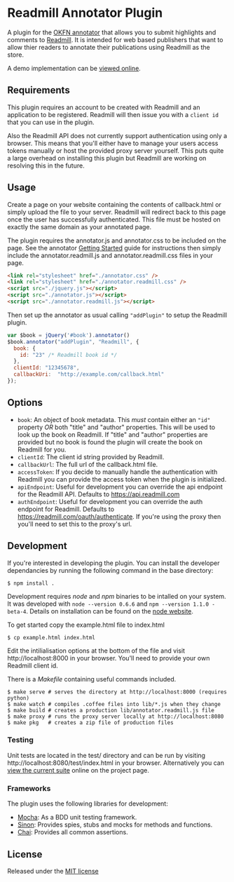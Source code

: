Readmill Annotator Plugin
=========================

A plugin for the [OKFN annotator][#ann] that allows you to submit highlights
and comments to [Readmill][#readmill]. It is intended for web based publishers
that want to allow thier readers to annotate their publications using Readmill
as the store.

A demo implementation can be [viewed online][#demo].

[#ann]: http://okfnlabs.org/annotator/
[#demo]: http://aron.github.com/annotator.readmill.js/
[#readmill]: http://readmill.com/

Requirements
------------

This plugin requires an account to be created with Readmill and an application
to be registered. Readmill will then issue you with a `client id` that you
can use in the plugin.

Also the Readmill API does not currently support authentication using only
a browser. This means that you'll either have to manage your users access
tokens manually or host the provided proxy server yourself. This puts quite a
large overhead on installing this plugin but Readmill are working on resolving
this in the future.

Usage
-----

Create a page on your website containing the contents of callback.html or
simply upload the file to your server. Readmill will redirect back to this
page once the user has successfully authenticated. This file must be hosted on
exactly the same domain as your annotated page.

The plugin requires the annotator.js and annotator.css to be included on the
page. See the annotator [Getting Started][#ann-install] guide for instructions
then simply include the annotator.readmill.js and annotator.readmill.css files
in your page.

```html
<link rel="stylesheet" href="./annotator.css" />
<link rel="stylesheet" href="./annotator.readmill.css" />
<script src="./jquery.js"></script>
<script src="./annotator.js"></script>
<script src="./annotator.readmill.js"></script>
```

Then set up the annotator as usual calling `"addPlugin"` to setup the Readmill
plugin.

```javascript
var $book = jQuery('#book').annotator()
$book.annotator("addPlugin", "Readmill", {
  book: {
    id: "23" /* Readmill book id */
  },
  clientId: "12345678",
  callbackUri:  "http://example.com/callback.html"
});
```

[#ann-install]: https://github.com/okfn/annotator/wiki/Getting-Started

Options
-------

- `book`: An object of book metadata. This _must_ contain either an `"id"`
  property _OR_ both "title" and "author" properties. This will be used to
  look up the book on Readmill. If "title" and "author" properties are provided
  but no book is found the plugin will create the book on Readmill for you.
- `clientId`: The client id string provided by Readmill.
- `callbackUrl`: The full url of the callback.html file.
- `accessToken`: If you decide to manually handle the authentication with
  Readmill you can provide the access token when the plugin is initialized.
- `apiEndpoint`: Useful for development you can override the api endpoint
  for the Readmill API. Defaults to https://api.readmill.com
- `authEndpoint`: Useful for development you can override the auth endpoint
  for Readmill. Defaults to https://readmill.com/oauth/authenticate. If you're
  using the proxy then you'll need to set this to the proxy's url.

Development
-----------

If you're interested in developing the plugin. You can install the developer
dependancies by running the following command in the base directory:

    $ npm install .

Development requires _node_ and _npm_ binaries to be intalled on your system. 
It was developed with `node --version 0.6.6` and `npm --version 1.1.0 -beta-4`.
Details on installation can be found on the [node website][#node].

To get started copy the example.html file to index.html

    $ cp example.html index.html

Edit the intilialisation options at the bottom of the file and visit
http://localhost:8000 in your browser. You'll need to provide your own
Readmill client id.

There is a _Makefile_ containing useful commands included.

    $ make serve # serves the directory at http://localhost:8000 (requires python)
    $ make watch # compiles .coffee files into lib/*.js when they change
    $ make build # creates a production lib/annotator.readmill.js file
    $ make proxy # runs the proxy server locally at http://localhost:8080
    $ make pkg   # creates a zip file of production files

[#node]: http://nodejs.org/

### Testing

Unit tests are located in the test/ directory and can be run by visiting
http://localhost:8080/test/index.html in your browser. Alternatively you can
[view the current suite][#suite] online on the project page.

[#suite]: http://aron.github.com/annotator.readmill.js/test/index.html

### Frameworks

The plugin uses the following libraries for development:

 - [Mocha][#mocha]: As a BDD unit testing framework.
 - [Sinon][#sinon]: Provides spies, stubs and mocks for methods and functions.
 - [Chai][#chai]:   Provides all common assertions.

[#mocha]: http://visionmedia.github.com/mocha/
[#sinon]: http://chaijs.com/
[#chai]:  http://sinonjs.org/docs/

License
-------

Released under the [MIT license][#license]

[#license]: https://raw.github.com/aron/annotator.readmill.js/master/LICENSE.md
